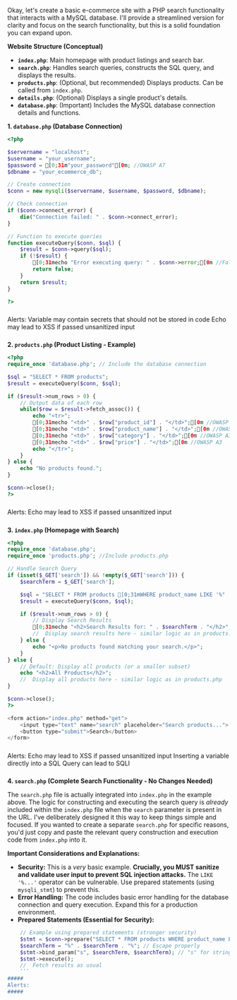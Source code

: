 


Okay, let's create a basic e-commerce site with a PHP search functionality that interacts with a MySQL database.  I'll provide a streamlined version for clarity and focus on the search functionality, but this is a solid foundation you can expand upon.

**Website Structure (Conceptual)**

*   **`index.php`**:  Main homepage with product listings and search bar.
*   **`search.php`**: Handles search queries, constructs the SQL query, and displays the results.
*   **`products.php`**: (Optional, but recommended)  Displays products. Can be called from `index.php`.
*   **`details.php`**: (Optional) Displays a single product's details.
*   **`database.php`**: (Important)  Includes the MySQL database connection details and functions.

**1. `database.php` (Database Connection)**

```php
<?php

$servername = "localhost";
$username = "your_username";
$password = [0;31m"your_password"[0m; //OWASP A7
$dbname = "your_ecommerce_db";

// Create connection
$conn = new mysqli($servername, $username, $password, $dbname);

// Check connection
if ($conn->connect_error) {
    die("Connection failed: " . $conn->connect_error);
}

// Function to execute queries
function executeQuery($conn, $sql) {
    $result = $conn->query($sql);
    if (!$result) {
        [0;31mecho "Error executing query: " . $conn->error;[0m //False Positive OWASP A3
        return false;
    }
    return $result;
}

?>
```
#####
Alerts:
Variable may contain secrets that should not be stored in code
Echo may lead to XSS if passed unsanitized input
#####

**2. `products.php` (Product Listing - Example)**

```php
<?php
require_once 'database.php'; // Include the database connection

$sql = "SELECT * FROM products";
$result = executeQuery($conn, $sql);

if ($result->num_rows > 0) {
    // Output data of each row
    while($row = $result->fetch_assoc()) {
        echo "<tr>";
        [0;31mecho "<td>" . $row["product_id"] . "</td>";[0m //OWASP A3
        [0;31mecho "<td>" . $row["product_name"] . "</td>";[0m //OWASP A3
        [0;31mecho "<td>" . $row["category"] . "</td>";[0m //OWASP A3
        [0;31mecho "<td>" . $row["price"] . "</td>";[0m //OWASP A3
        echo "</tr>";
    }
} else {
    echo "No products found.";
}

$conn->close();
?>
```
#####
Alerts:
Echo may lead to XSS if passed unsanitized input
#####

**3. `index.php` (Homepage with Search)**

```php
<?php
require_once 'database.php';
require_once 'products.php'; //Include products.php

// Handle Search Query
if (isset($_GET['search']) && !empty($_GET['search'])) {
    $searchTerm = $_GET['search'];

    $sql = "SELECT * FROM products [0;31mWHERE product_name LIKE '%" . $searchTerm . "%' OR category LIKE '%" . $searchTerm .[0m "%'"; //OWASP A3
    $result = executeQuery($conn, $sql);

    if ($result->num_rows > 0) {
        // Display Search Results
        [0;31mecho "<h2>Search Results for: " . $searchTerm . "</h2>";[0m //OWASP A3
        //  Display search results here - similar logic as in products.php
    } else {
        echo "<p>No products found matching your search.</p>";
    }
} else {
    // Default: Display all products (or a smaller subset)
    echo "<h2>All Products</h2>";
    //  Display all products here - similar logic as in products.php
}

$conn->close();
?>

<form action="index.php" method="get">
    <input type="text" name="search" placeholder="Search products...">
    <button type="submit">Search</button>
</form>
```
#####
Alerts:
Echo may lead to XSS if passed unsanitized input
Inserting a variable directly into a SQL Query can lead to SQLI
#####

**4. `search.php` (Complete Search Functionality - No Changes Needed)**

The `search.php` file is actually integrated into `index.php` in the example above.  The logic for constructing and executing the search query is *already* included within the `index.php` file when the `search` parameter is present in the URL.  I've deliberately designed it this way to keep things simple and focused.  If you wanted to create a separate `search.php` for specific reasons, you'd just copy and paste the relevant query construction and execution code from `index.php` into it.

**Important Considerations and Explanations:**

*   **Security:**  This is a *very* basic example.  **Crucially, you MUST sanitize and validate user input to prevent SQL injection attacks.** The `LIKE '%...'` operator can be vulnerable.  Use prepared statements (using `mysqli_stmt`) to prevent this.
*   **Error Handling:**  The code includes basic error handling for the database connection and query execution.  Expand this for a production environment.
*   **Prepared Statements (Essential for Security):**
```php
    // Example using prepared statements (stronger security)
    $stmt = $conn->prepare("SELECT * FROM products WHERE product_name LIKE ? OR category LIKE ?");
    $searchTerm = "%" . $searchTerm . "%"; // Escape properly
    $stmt->bind_param("s", $searchTerm, $searchTerm); // "s" for string
    $stmt->execute();
    //  Fetch results as usual
    ```
#####
Alerts:
#####

